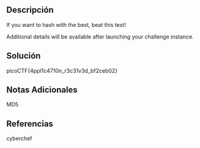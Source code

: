 ## Descripción
If you want to hash with the best, beat this test!

Additional details will be available after launching your challenge instance.

## Solución
picoCTF{4ppl1c4710n_r3c31v3d_bf2ceb02}

## Notas Adicionales
MD5

## Referencias
cyberchef